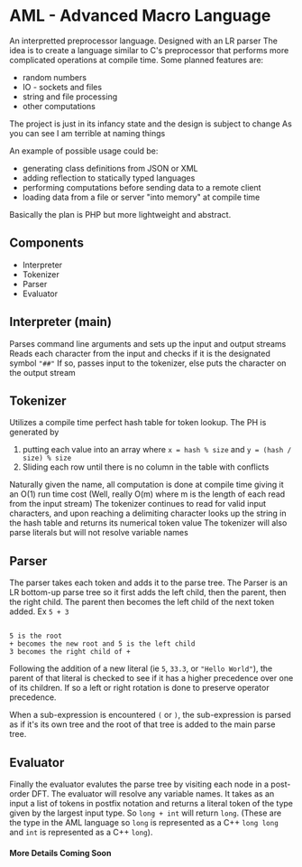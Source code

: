 # AML - Advanced Macro Language
An interpretted preprocessor language. Designed with an LR parser 
The idea is to create a language similar to C's preprocessor that performs more complicated operations at compile time. Some planned features are:
* random numbers
* IO - sockets and files
* string and file processing
* other computations


The project is just in its infancy state and the design is subject to change
As you can see I am terrible at naming things

An example of possible usage could be:
* generating class definitions from JSON or XML
* adding reflection to statically typed languages
* performing computations before sending data to a remote client
* loading data from a file or server "into memory" at compile time


Basically the plan is PHP but more lightweight and abstract. 


## Components
* Interpreter
* Tokenizer
* Parser
* Evaluator

## Interpreter (main)
Parses command line arguments and sets up the input and output streams
Reads each character from the input and checks if it is the designated symbol `"##"`
If so, passes input to the tokenizer, else puts the character on the output stream

## Tokenizer
Utilizes a compile time perfect hash table for token lookup.
The PH is generated by 
1. putting each value into an array where `x = hash % size` and `y = (hash / size) % size`
2. Sliding each row until there is no column in the table with conflicts

Naturally given the name, all computation is done at compile time giving it an O(1) run time cost (Well, really O(m) where m is the length of each read from the input stream)
The tokenizer continues to read for valid input characters, and upon reaching a delimiting character looks up the string in the hash table and returns its numerical token value
The tokenizer will also parse literals but will not resolve variable names

## Parser
The parser takes each token and adds it to the parse tree. The Parser is an LR bottom-up parse tree so it first adds the left child, then the parent, then the right child. The parent then becomes the left child of the next token added. Ex `5 + 3`
```

5 is the root
+ becomes the new root and 5 is the left child
3 becomes the right child of +

```
Following the addition of a new literal (ie `5`, `33.3`, or `"Hello World"`), the parent of that literal is checked to see if it has a higher precedence over one of its children. If so a left or right rotation is done to preserve operator precedence.

When a sub-expression is encountered `(` or `)`, the sub-expression is parsed as if it's its own tree and the root of that tree is added to the main parse tree.

## Evaluator
Finally the evaluator evalutes the parse tree by visiting each node in a post-order DFT. The evaluator will resolve any variable names. It takes as an input a list of tokens in postfix notation and returns a literal token of the type given by the largest input type. So `long + int` will return `long`. (These are the type in the AML language so `long` is represented as a C++ `long long` and `int` is represented as a C++ `long`).



#### More Details Coming Soon
